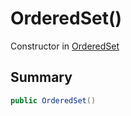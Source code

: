 # OrderedSet()

Constructor in [OrderedSet](api/csharp/yarn.compiler.upgrader.orderedset.md)

## Summary



```csharp
public OrderedSet()
```

